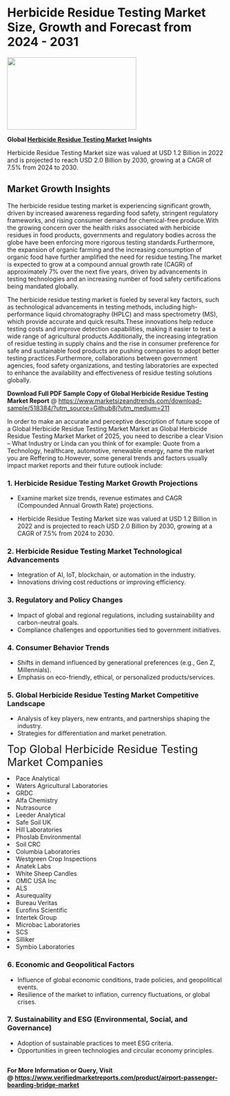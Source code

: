 <H1>Herbicide Residue Testing Market Size, Growth and Forecast from 2024 - 2031</H1><img class="aligncenter size-medium wp-image-584254" src="https://thirdeyenews.in/wp-content/uploads/2024/09/Global-Market-Research-300x168.jpeg" alt="" width="300" height="168" /><p><strong>Global&nbsp;<a href="https://www.marketsizeandtrends.com/download-sample/518384/?utm_source=Github8j?utm_medium=211">Herbicide Residue Testing Market</a> Insights</strong></p><p>Herbicide Residue Testing Market size was valued at USD 1.2 Billion in 2022 and is projected to reach USD 2.0 Billion by 2030, growing at a CAGR of 7.5% from 2024 to 2030.</p><p><h2>Market Growth Insights</h2> <p>The herbicide residue testing market is experiencing significant growth, driven by increased awareness regarding food safety, stringent regulatory frameworks, and rising consumer demand for chemical-free produce.With the growing concern over the health risks associated with herbicide residues in food products, governments and regulatory bodies across the globe have been enforcing more rigorous testing standards.Furthermore, the expansion of organic farming and the increasing consumption of organic food have further amplified the need for residue testing.The market is expected to grow at a compound annual growth rate (CAGR) of approximately 7% over the next five years, driven by advancements in testing technologies and an increasing number of food safety certifications being mandated globally.</p> <p>The herbicide residue testing market is fueled by several key factors, such as technological advancements in testing methods, including high-performance liquid chromatography (HPLC) and mass spectrometry (MS), which provide accurate and quick results.These innovations help reduce testing costs and improve detection capabilities, making it easier to test a wide range of agricultural products.Additionally, the increasing integration of residue testing in supply chains and the rise in consumer preference for safe and sustainable food products are pushing companies to adopt better testing practices.Furthermore, collaborations between government agencies, food safety organizations, and testing laboratories are expected to enhance the availability and effectiveness of residue testing solutions globally.</p> <p><span class=""><strong>Download Full PDF Sample Copy of Global Herbicide Residue Testing Market Report</strong> @ <a href="https://www.marketsizeandtrends.com/download-sample/518384/?utm_source=Github8j?utm_medium=211" target="_blank">https://www.marketsizeandtrends.com/download-sample/518384/?utm_source=Github8j?utm_medium=211</a></span></p><p>In order to make an accurate and perceptive description of future scope of a Global&nbsp;Herbicide Residue Testing Market Market as Global&nbsp;Herbicide Residue Testing Market Market of 2025, you need to describe a clear Vision &ndash; What Industry or Linda can you think of for example: Quote from a Technology, healthcare, automotive, renewable energy, name the market you are Reffering to.However, some general trends and factors usually impact market reports and their future outlook include:</p><h3>1.&nbsp;<strong>Herbicide Residue Testing Market Growth Projections</strong></h3><ul><li>Examine market size trends, revenue estimates and CAGR (Compounded Annual Growth Rate) projections.</li><li><p>Herbicide Residue Testing Market size was valued at USD 1.2 Billion in 2022 and is projected to reach USD 2.0 Billion by 2030, growing at a CAGR of 7.5% from 2024 to 2030.</p></li></ul><h3>2.&nbsp;<strong>Herbicide Residue Testing Market Technological Advancements</strong></h3><ul><li>Integration of AI, IoT, blockchain, or automation in the industry.</li><li>Innovations driving cost reductions or improving efficiency.</li></ul><h3>3.&nbsp;<strong>Regulatory and Policy Changes</strong></h3><ul><li>Impact of global and regional regulations, including sustainability and carbon-neutral goals.</li><li>Compliance challenges and opportunities tied to government initiatives.</li></ul><h3>4.&nbsp;<strong>Consumer Behavior Trends</strong></h3><ul><li>Shifts in demand influenced by generational preferences (e.g., Gen Z, Millennials).</li><li>Emphasis on eco-friendly, ethical, or personalized products/services.</li></ul><h3>5.&nbsp;<strong>Global Herbicide Residue Testing Market Competitive Landscape</strong></h3><ul><li>Analysis of key players, new entrants, and partnerships shaping the industry.</li><li>Strategies for differentiation and market penetration.</li></ul><p data-pm-slice="1 1 []"><span style="color: inherit; font-family: inherit; font-size: 25px;">Top Global Herbicide Residue Testing Market Companies</span></p><div class="" data-test-id=""><p><li>Pace Analytical</li><li> Waters Agricultural Laboratories</li><li> GRDC</li><li> Alfa Chemistry</li><li> Nutrasource</li><li> Leeder Analytical</li><li> Safe Soil UK</li><li> Hill Laboratories</li><li> Phoslab Environmental</li><li> Soil CRC</li><li> Columbia Laboratories</li><li> Westgreen Crop Inspections</li><li> Anatek Labs</li><li> White Sheep Candles</li><li> OMIC USA Inc</li><li> ALS</li><li> Asurequality</li><li> Bureau Veritas</li><li> Eurofins Scientific</li><li> Intertek Group</li><li> Microbac Laboratories</li><li> SCS</li><li> Silliker</li><li> Symbio Laboratories</li></p></div><h3>6.&nbsp;<strong>Economic and Geopolitical Factors</strong></h3><ul><li>Influence of global economic conditions, trade policies, and geopolitical events.</li><li>Resilience of the market to inflation, currency fluctuations, or global crises.</li></ul><h3>7.&nbsp;<strong>Sustainability and ESG (Environmental, Social, and Governance)</strong></h3><ul><li>Adoption of sustainable practices to meet ESG criteria.</li><li>Opportunities in green technologies and circular economy principles.</li></ul><h2><strong style="font-size: 14px;">For More Information or Query, Visit @&nbsp;</strong><a style="background-color: #ffffff; font-size: 14px;" href="https://www.marketsizeandtrends.com/report/herbicide-residue-testing-market/" target="_blank">https://www.verifiedmarketreports.com/product/airport-passenger-boarding-bridge-market</a></h2>